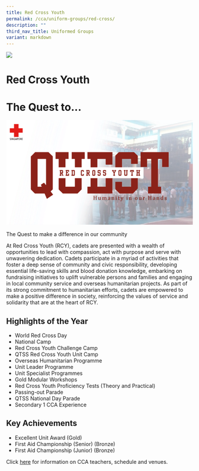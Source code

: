 ```yaml
---
title: Red Cross Youth
permalink: /cca/uniform-groups/red-cross/
description: ""
third_nav_title: Uniformed Groups
variant: markdown
---
```

![](/images/CCA/EUA-Award-Gold-e1515400451212.jpg)

Red Cross Youth
===============

# The Quest to...

![](/images/Picture1dc.png)

The Quest to make a difference in our community

At Red Cross Youth (RCY), cadets are presented with a wealth of opportunities to lead with compassion, act with purpose and serve with unwavering dedication. Cadets participate in a myriad of activities that foster a deep sense of community and civic responsibility, developing essential life-saving skills and blood donation knowledge, embarking on fundraising initiatives to uplift vulnerable persons and families and engaging in local community service and overseas humanitarian projects. As part of its strong commitment to humanitarian efforts, cadets are empowered to make a positive difference in society, reinforcing the values of service and solidarity that are at the heart of RCY.


**Highlights of the Year**
----------

* World Red Cross Day
* National Camp
* Red Cross Youth Challenge Camp
* QTSS Red Cross Youth Unit Camp
* Overseas Humanitarian Programme
* Unit Leader Programme
* Unit Specialist Programmes
* Gold Modular Workshops
* Red Cross Youth Proficiency Tests (Theory
and Practical)
* Passing-out Parade
* QTSS National Day Parade
* Secondary 1 CCA Experience


## **Key Achievements** 
 
* Excellent Unit Award (Gold)
* First Aid Championship (Senior) (Bronze)
* First Aid Championship (Junior) (Bronze)


Click [here](https://www.queenstownsec.moe.edu.sg/cca-scheduled-venues/) for information on CCA teachers, schedule and venues.